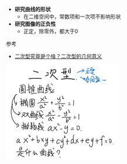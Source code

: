 - **研究曲线的形状**
	- 在二维空间中，常数项和一次项不影响形状
- **研究图像的正负性**
	- 正定，除零外，都大于0

参考
- [二次型究竟是个啥？二次型的几何意义](https://www.bilibili.com/video/BV12N4y1H7Rn?p=1&vd_source=dbf6bcb88ffa406224b1704eac3c988e)

![](../photo/Pasted%20image%2020240318164221.png)